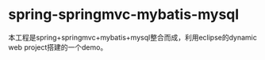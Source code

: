 # spring-springmvc-mybatis-mysql
本工程是spring+springmvc+mybatis+mysql整合而成，利用eclipse的dynamic web project搭建的一个demo。
